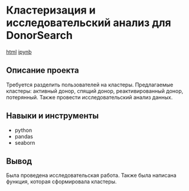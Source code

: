# Кластеризация и исследовательский анализ для DonorSearch
[html](https://github.com/nikus96/MyProjects/blob/main/03_Clusters/donor%20.html) [ipynb](https://github.com/nikus96/MyProjects/blob/main/03_Clusters/donor%20.ipynb)
## Описание проекта
Требуется разделить пользователей на кластеры. Предлагаемые кластеры: активный донор, спящий донор, реактивированный донор, потерянный. Также провести исследовательский анализ данных.
## Навыки и инструменты
- python
- pandas
- seaborn
## Вывод
Была проведена исследовательская работа. Также была написана  функция, которая сформировала кластеры.
